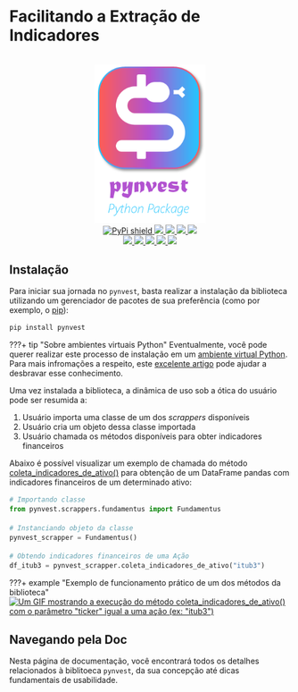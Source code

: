 # Facilitando a Extração de Indicadores

<div align="center">
    <br><img src="https://github.com/ThiagoPanini/pynvest/blob/v0.1.x/docs/assets/imgs/logo/logo-com-nome.png?raw=true" width=200 alt="pynvest-logo">
</div>

<div align="center">

  <a href="https://pypi.org/project/pynvest/">
    <img src="https://img.shields.io/pypi/v/pynvest?style=flate&logo=python&logoColor=FFFFFF&color=22C7FF" alt="PyPi shield">
  </a>

  <a href="">
    <img src="https://img.shields.io/pypi/dm/pynvest?logo=pypi&logoColor=FFFFFF&color=B252D0">
  </a>
  
  <a href="">
    <img src="https://img.shields.io/github/actions/workflow/status/ThiagoPanini/pynvest/ci-main.yml?label=ci&logo=github&logoColor=FFFFFF">
  </a>

  <a href="https://codecov.io/github/ThiagoPanini/pynvest">
    <img src="https://codecov.io/github/ThiagoPanini/pynvest/branch/main/graph/badge.svg?token=L4KO1RM63H">
  </a>

  <a href="https://pynvest.readthedocs.io/en/latest/?badge=latest">
    <img src="https://readthedocs.org/projects/pynvest/badge/?version=latest">
  </a>

  <br>

  <a href="https://www.python.org/">
    <img src="https://img.shields.io/badge/python-grey?style=for-the-badge&logo=python&logoColor=22C7FF">
  </a>

  <a href="https://docs.pytest.org/">
    <img src="https://img.shields.io/badge/pytest-grey?style=for-the-badge&logo=pytest&logoColor=22C7FF">
  </a>

  <a href="https://www.mkdocs.org/">
    <img src="https://img.shields.io/badge/mkdocs-grey?style=for-the-badge&logo=markdown&logoColor=22C7FF">
  </a>

  <a href="https://readthedocs.org/">
    <img src="https://img.shields.io/badge/readthedocs-grey?style=for-the-badge&logo=readthedocs&logoColor=22C7FF">
  </a>

  <a href="https://github.com/">
    <img src="https://img.shields.io/badge/github-grey?style=for-the-badge&logo=github&logoColor=22C7FF">
  </a>

</div>


## Instalação

Para iniciar sua jornada no `pynvest`, basta realizar a instalação da biblioteca utilizando um gerenciador de pacotes de sua preferência (como por exemplo, o [pip](https://pypi.org/project/pip/)):

```python
pip install pynvest
```

???+ tip "Sobre ambientes virtuais Python"
    Eventualmente, você pode querer realizar este processo de instalação em um [ambiente virtual Python](https://docs.python.org/3/library/venv.html). Para mais infromações a respeito, este [excelente artigo](https://realpython.com/python-virtual-environments-a-primer/) pode ajudar a desbravar esse conhecimento.

Uma vez instalada a biblioteca, a dinâmica de uso sob a ótica do usuário pode ser resumida a:

1. Usuário importa uma classe de um dos *scrappers* disponíveis
2. Usuário cria um objeto dessa classe importada
3. Usuário chamada os métodos disponíveis para obter indicadores financeiros

Abaixo é possível visualizar um exemplo de chamada do método [coleta_indicadores_de_ativo()]() para obtenção de um DataFrame pandas com indicadores financeiros de um determinado ativo:

```python
# Importando classe
from pynvest.scrappers.fundamentus import Fundamentus

# Instanciando objeto da classe
pynvest_scrapper = Fundamentus()

# Obtendo indicadores financeiros de uma Ação
df_itub3 = pynvest_scrapper.coleta_indicadores_de_ativo("itub3")
```

???+ example "Exemplo de funcionamento prático de um dos métodos da biblioteca"
    [![Um GIF mostrando a execução do método coleta_indicadores_de_ativo() com o parâmetro "ticker" igual a uma ação (ex: "itub3")](https://github.com/ThiagoPanini/pynvest/blob/docs/atualizacao-de-documentacao/docs/assets/gifs/pynvest-coleta_indicadores_de_ativo_acao.gif?raw=true)](https://github.com/ThiagoPanini/pynvest/blob/docs/atualizacao-de-documentacao/docs/assets/gifs/pynvest-coleta_indicadores_de_ativo_acao.gif?raw=true)

## Navegando pela Doc

Nesta página de documentação, você encontrará todos os detalhes relacionados à biblitoeca `pynvest`, da sua concepção até dicas fundamentais de usabilidade.